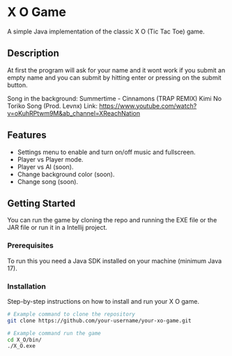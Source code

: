 # X O Game

A simple Java implementation of the classic X O (Tic Tac Toe) game.

## Description

At first the program will ask for your name and it wont work if you submit an empty name and you can submit by hitting enter or pressing on the submit button.

Song in the background: Summertime - Cinnamons (TRAP REMIX) Kimi No Toriko Song (Prod. Levnx)
Link: https://www.youtube.com/watch?v=oKuhRPtwm9M&ab_channel=XReachNation

## Features

- Settings menu to enable and turn on/off music and fullscreen.
- Player vs Player mode.
- Player vs AI (soon).
- Change background color (soon).
- Change song (soon).

## Getting Started

You can run the game by cloning the repo and running the EXE file or the JAR file or run it in a Intellij project.

### Prerequisites

To run this you need a Java SDK installed on your machine (minimum Java 17).

### Installation

Step-by-step instructions on how to install and run your X O game.

```bash
# Example command to clone the repository
git clone https://github.com/your-username/your-xo-game.git

# Example command run the game
cd X_O/bin/
./X_O.exe
